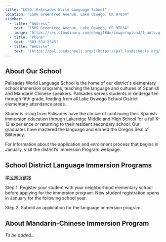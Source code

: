 ```yaml
---
title: "LOSD: Palisades World Language School"
location: "1500 Greentree Avenue, Lake Oswego, OR 97034"
sidebar:
  - title: "Address"
    text: "1500 Greentree Avenue, Lake Oswego, OR 97034"
    image: "https://res.cloudinary.com/dhngj18do/image/upload/f_auto,q_auto/v1/images/activities/Pal_logo"
  - title: "Phone"
    text: "503-534-2345"
  - title: "Website"
    text: "[https://pal.losdschools.org/](https://pal.losdschools.org/)"
---
```


## About Our School

Palisades World Language School is the home of our district's elementary school immersion programs, teaching the language and cultures of Spanish and Mandarin Chinese speakers. Palisades serves students in kindergarten through fifth grade, feeding from all Lake Oswego School District elementary attendance areas.

Students rising from Palisades have the choice of continuing their Spanish immersion education through Lakeridge Middle and High School for a full K-12 experience or returning to their resident secondary school. Our graduates have mastered the language and earned the Oregon Seal of Biliteracy.

For information about the application and enrollment process that begins in January, visit the district’s Immersion Program webpage.

## School District Language Immersion Programs

[学区网页链接](https://www.losdschools.org/curriculum-instruction/language-immersion-programs)

Step 1: Register your student with your neighborhood elementary school before applying for the immersion program. New student registration opens in January for the following school year.

Step 2: Submit an application for the language immersion program.

## About Mandarin-Chinese Immersion Program

*To be added...*
